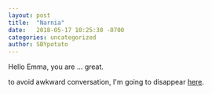 ```yaml
---
layout: post
title:  "Narnia"
date:   2018-05-17 10:25:30 -0700
categories: uncategorized
author: SBYpotato
---
```


Hello Emma, you are ... great.

to avoid awkward conversation, I'm going to disappear [here][url].

[url]:https://www.youtube.com/watch?v=rY-FJvRqK0E

